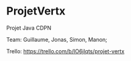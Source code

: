 # ProjetVertx
Projet Java CDPN

Team: Guillaume, Jonas, Simon, Manon;

Trello: https://trello.com/b/IO6jlqts/projet-vertx
